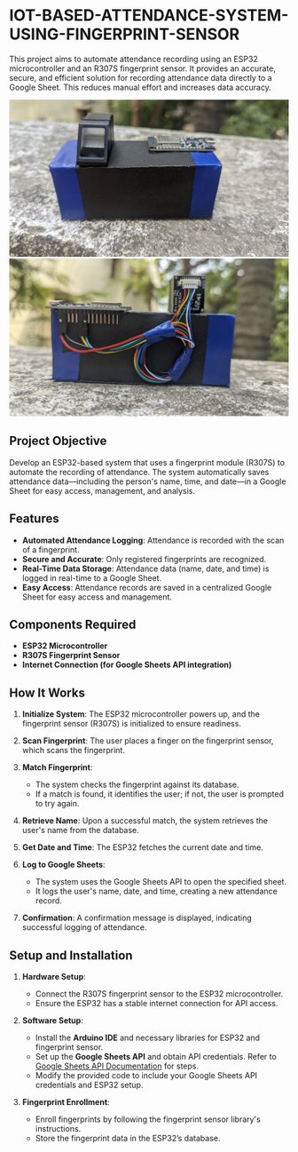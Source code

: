# IOT-BASED-ATTENDANCE-SYSTEM-USING-FINGERPRINT-SENSOR

This project aims to automate attendance recording using an ESP32 microcontroller and an R307S fingerprint sensor. It provides an accurate, secure, and efficient solution for recording attendance data directly to a Google Sheet. This reduces manual effort and increases data accuracy.

![image alt](https://github.com/SANJAY-K-04/IOT-BASED-ATTENDANCE-SYSTEM-USING-FINGERPRINT-SENSOR/blob/main/IMG%201.jpg?raw=true)
![image alt](https://github.com/SANJAY-K-04/IOT-BASED-ATTENDANCE-SYSTEM-USING-FINGERPRINT-SENSOR/blob/main/IMG%204.jpg?raw=true)

## Project Objective

Develop an ESP32-based system that uses a fingerprint module (R307S) to automate the recording of attendance. The system automatically saves attendance data—including the person's name, time, and date—in a Google Sheet for easy access, management, and analysis.

## Features

- **Automated Attendance Logging**: Attendance is recorded with the scan of a fingerprint.
- **Secure and Accurate**: Only registered fingerprints are recognized.
- **Real-Time Data Storage**: Attendance data (name, date, and time) is logged in real-time to a Google Sheet.
- **Easy Access**: Attendance records are saved in a centralized Google Sheet for easy access and management.


## Components Required

- **ESP32 Microcontroller**
- **R307S Fingerprint Sensor**
- **Internet Connection (for Google Sheets API integration)**

## How It Works

1. **Initialize System**: The ESP32 microcontroller powers up, and the fingerprint sensor (R307S) is initialized to ensure readiness.

2. **Scan Fingerprint**: The user places a finger on the fingerprint sensor, which scans the fingerprint.

3. **Match Fingerprint**:
    - The system checks the fingerprint against its database.
    - If a match is found, it identifies the user; if not, the user is prompted to try again.

4. **Retrieve Name**: Upon a successful match, the system retrieves the user's name from the database.

5. **Get Date and Time**: The ESP32 fetches the current date and time.

6. **Log to Google Sheets**:
    - The system uses the Google Sheets API to open the specified sheet.
    - It logs the user's name, date, and time, creating a new attendance record.

7. **Confirmation**: A confirmation message is displayed, indicating successful logging of attendance.

## Setup and Installation

1. **Hardware Setup**:
   - Connect the R307S fingerprint sensor to the ESP32 microcontroller.
   - Ensure the ESP32 has a stable internet connection for API access.

2. **Software Setup**:
   - Install the **Arduino IDE** and necessary libraries for ESP32 and fingerprint sensor.
   - Set up the **Google Sheets API** and obtain API credentials. Refer to [Google Sheets API Documentation](https://developers.google.com/sheets/api) for steps.
   - Modify the provided code to include your Google Sheets API credentials and ESP32 setup.

3. **Fingerprint Enrollment**:
   - Enroll fingerprints by following the fingerprint sensor library's instructions.
   - Store the fingerprint data in the ESP32’s database.
